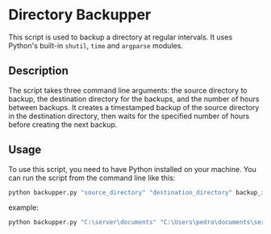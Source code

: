 # Directory Backupper

This script is used to backup a directory at regular intervals. It uses Python's built-in `shutil`, `time` and `argparse` modules.

## Description

The script takes three command line arguments: the source directory to backup, the destination directory for the backups, and the number of hours between backups. It creates a timestamped backup of the source directory in the destination directory, then waits for the specified number of hours before creating the next backup.

## Usage

To use this script, you need to have Python installed on your machine. You can run the script from the command line like this:

```bash
python backupper.py "source_directory" "destination_directory" backup_interval_hours
```

example:

```bash
python backupper.py "C:\server\documents" "C:\Users\pedro\documents\serverBackups" 4
```
